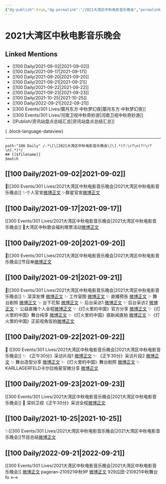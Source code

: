 ```yaml
---
{"dg-publish":true,"dg-permalink":"/2021大湾区中秋电影音乐晚会","permalink":"/2021大湾区中秋电影音乐晚会/","title":"2021大湾区中秋电影音乐晚会","tags":[null],"created":"2022-11-15T14:37:20.000+08:00","updated":"2023-08-24T18:31:59.575+08:00"}
---
```


# 2021大湾区中秋电影音乐晚会

## Linked Mentions
- [[100 Daily/2021-09-02\|2021-09-02]]
- [[100 Daily/2021-09-17\|2021-09-17]]
- [[100 Daily/2021-09-20\|2021-09-20]]
- [[100 Daily/2021-09-21\|2021-09-21]]
- [[100 Daily/2021-09-22\|2021-09-22]]
- [[100 Daily/2021-09-23\|2021-09-23]]
- [[100 Daily/2021-10-25\|2021-10-25]]
- [[100 Daily/2022-09-21\|2022-09-21]]
- [[300 Events/301 Lives/朤月东方·中秋梦幻夜\|朤月东方·中秋梦幻夜]]
- [[300 Events/301 Lives/河南卫视中秋奇妙游\|河南卫视中秋奇妙游]]
- [[Publish/资讯站盘点总结汇总\|资讯站盘点总结汇总]]

{ .block-language-dataview}

---

```expander
path:"100 Daily" /.*\[\[2021大湾区中秋电影音乐晚会\]\].*(?:\r?\n(?!\r?\n).*)*/
## [[$filename]]
$match
```
## [[100 Daily/2021-09-02\|2021-09-02]]
🥮[[300 Events/301 Lives/2021大湾区中秋电影音乐晚会\|2021大湾区中秋电影音乐晚会]]
✨个人官宣[微博正文](https://m.weibo.cn/6466290670/4677075140608919)
✨群星官宣[微博正文](https://m.weibo.cn/6466290670/4677018622364447)
## [[100 Daily/2021-09-17\|2021-09-17]]
[[300 Events/301 Lives/2021大湾区中秋电影音乐晚会\|2021大湾区中秋电影音乐晚会]]
🥮大湾区中秋歌会福利赠票活动[微博正文](https://m.weibo.cn/6466290670/4682565627678798)
## [[100 Daily/2021-09-20\|2021-09-20]]
🥮[[300 Events/301 Lives/2021大湾区中秋电影音乐晚会\|2021大湾区中秋电影音乐晚会]]节目单[微博正文](https://m.weibo.cn/6466290670/4683589503947413)
## [[100 Daily/2021-09-21\|2021-09-21]]
🌟[[300 Events/301 Lives/2021大湾区中秋电影音乐晚会\|2021大湾区中秋电影音乐晚会]]
✨ 深深发博 [微博正文](https://m.weibo.cn/6466290670/4684004555227839)
✨ 工作室图 [微博正文](https://m.weibo.cn/6466290670/4684028743256232)
✨ 直播预告 [微博正文](https://m.weibo.cn/6466290670/4683808546752449)
✨ 舞台剧照 [微博正文](https://m.weibo.cn/6466290670/4683988243324108)
✨ 台下花絮 [微博正文](https://m.weibo.cn/6466290670/4683996195984042)
✨ 后台采访1 [微博正文](https://m.weibo.cn/6466290670/4683995135346346)
✨ 后台采访2 [微博正文](https://m.weibo.cn/6466290670/4683998544265370)
✨ 公益直播个人全程[微博正文](https://m.weibo.cn/6466290670/4684003578481139)
✨《灯火里的中国》官方分享 [微博正文](https://m.weibo.cn/6466290670/4684000314524634)
✨《灯火里的中国》舞台纯享 [微博正文](https://m.weibo.cn/6466290670/4684005045698890)
✨《灯火里的中国》直新闻直拍 [微博正文](https://m.weibo.cn/6466290670/4683996682261096)
✨《灯火里的中国》正前视角饭拍[微博正文](https://m.weibo.cn/5516625428/4684002142982863)
## [[100 Daily/2021-09-22\|2021-09-22]]
🥮 [[300 Events/301 Lives/2021大湾区中秋电影音乐晚会\|2021大湾区中秋电影音乐晚会]]
✨ 《正午30分》采访片段1 [微博正文](https://m.weibo.cn/6466290670/4684294582700337)
✨ 《正午30分》采访片段2 [微博正文](https://m.weibo.cn/6466290670/4684321116127370)
✨ 舞台造型分享 [微博正文](https://m.weibo.cn/6466290670/4684259086306595)
✨《灯火里的中国》舞台剧照 [微博正文](https://m.weibo.cn/6466290670/4684177431593023)
✨ KARLLAGERFELD卡尔拉格斐官微分享 [微博正文](https://m.weibo.cn/6466290670/4684182426750393)
## [[100 Daily/2021-09-23\|2021-09-23]]
[[300 Events/301 Lives/2021大湾区中秋电影音乐晚会\|2021大湾区中秋电影音乐晚会]]
🍥 深圳卫视《正午30分》采访全程[微博正文](https://m.weibo.cn/6466290670/4684647189447717)
## [[100 Daily/2021-10-25\|2021-10-25]]
✨[[300 Events/301 Lives/2021大湾区中秋电影音乐晚会\|2021大湾区中秋电影音乐晚会]]节目总结[微博正文](https://m.weibo.cn/6466290670/4696176702786056)

## [[100 Daily/2022-09-21\|2022-09-21]]
[[300 Events/301 Lives/2021大湾区中秋电影音乐晚会\|2021大湾区中秋电影音乐晚会]]
[微博正文](https://weibo.com/detail/4816190361570068) pageran-210921中秋9P
[微博正文](https://weibo.com/detail/4816235403940606) 929瓜田-210921中秋舞台fo
<-->
